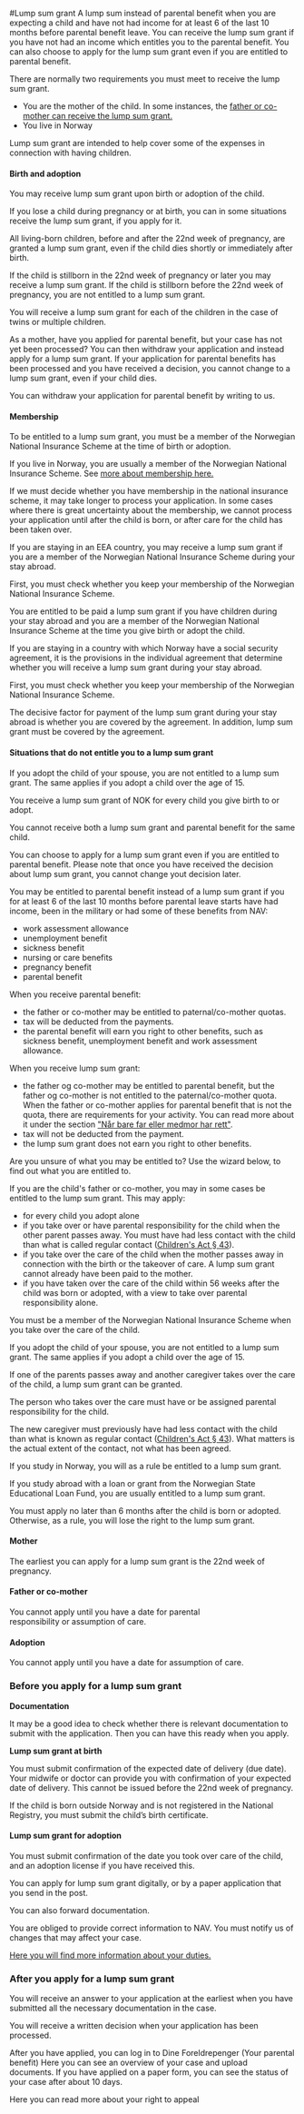 #Lump sum grant
A lump sum instead of parental benefit when you are expecting a child and have not had income for at least 6 of the last 10 months before parental benefit leave.
You can receive the lump sum grant if you have not had an income which entitles you to the parental benefit. You can also choose to apply for the lump sum grant even if you are entitled to parental benefit. 

 There are normally two requirements you must meet to receive the lump sum grant.

 * You are the mother of the child. In some instances, the [father or co-mother can receive the lump sum grant.](/engangsstonad/en#father_co-mother)
* You live in Norway

 Lump sum grant are intended to help cover some of the expenses in connection with having children.

 #### Birth and adoption

 You may receive lump sum grant upon birth or adoption of the child.

 If you lose a child during pregnancy or at birth, you can in some situations receive the lump sum grant, if you apply for it.

 All living-born children, before and after the 22nd week of pregnancy, are granted a lump sum grant, even if the child dies shortly or immediately after birth.

 If the child is stillborn in the 22nd week of pregnancy or later you may receive a lump sum grant. If the child is stillborn before the 22nd week of pregnancy, you are not entitled to a lump sum grant.

 You will receive a lump sum grant for each of the children in the case of twins or multiple children.

 As a mother, have you applied for parental benefit, but your case has not yet been processed? You can then withdraw your application and instead apply for a lump sum grant. If your application for parental benefits has been processed and you have received a decision, you cannot change to a lump sum grant, even if your child dies. 

 You can withdraw your application for parental benefit by writing to us. 

   #### Membership

 To be entitled to a lump sum grant, you must be a member of the Norwegian National Insurance Scheme at the time of birth or adoption.

 If you live in Norway, you are usually a member of the Norwegian National Insurance Scheme. See [more about membership here.](/en/home/rules-and-regulations/membership-of-the-national-insurance-scheme)

 If we must decide whether you have membership in the national insurance scheme, it may take longer to process your application. In some cases where there is great uncertainty about the membership, we cannot process your application until after the child is born, or after care for the child has been taken over.

 If you are staying in an EEA country, you may receive a lump sum grant if you are a member of the Norwegian National Insurance Scheme during your stay abroad.

 First, you must check whether you keep your membership of the Norwegian National Insurance Scheme.

 You are entitled to be paid a lump sum grant if you have children during your stay abroad and you are a member of the Norwegian National Insurance Scheme at the time you give birth or adopt the child.

 If you are staying in a country with which Norway have a social security agreement, it is the provisions in the individual agreement that determine whether you will receive a lump sum grant during your stay abroad.

 First, you must check whether you keep your membership of the Norwegian National Insurance Scheme.

 The decisive factor for payment of the lump sum grant during your stay abroad is whether you are covered by the agreement. In addition, lump sum grant must be covered by the agreement.

 #### Situations that do not entitle you to a lump sum grant

 If you adopt the child of your spouse, you are not entitled to a lump sum grant. The same applies if you adopt a child over the age of 15.

 You receive a lump sum grant of NOK  for every child you give birth to or adopt.

 You cannot receive both a lump sum grant and parental benefit for the same child.

 You can choose to apply for a lump sum grant even if you are entitled to parental benefit. Please note that once you have received the decision about lump sum grant, you cannot change yout decision later.

 You may be entitled to parental benefit instead of a lump sum grant if you for at least 6 of the last 10 months before parental leave starts have had income, been in the military or had some of these benefits from NAV:

 * work assessment allowance
* unemployment benefit
* sickness benefit
* nursing or care benefits
* pregnancy benefit
* parental benefit

 When you receive parental benefit:

 * the father or co-mother may be entitled to paternal/co-mother quotas.
* tax will be deducted from the payments.
* the parental benefit will earn you right to other benefits, such as sickness benefit, unemployment benefit and work assessment allowance.

 When you receive lump sum grant:

 * the father og co-mother may be entitled to parental benefit, but the father og co-mother is not entitled to the paternal/co-mother quota. When the father or co-mother applies for parental benefit that is not the quota, there are requirements for your activity. You can read more about it under the section ["Når bare far eller medmor har rett"](https://www.nav.no/foreldrepenger#hvor-lenge).
* tax will not be deducted from the payment.
* the lump sum grant does not earn you right to other benefits.

 Are you unsure of what you may be entitled to? Use the wizard below, to find out what you are entitled to.

 If you are the child's father or co-mother, you may in some cases be entitled to the lump sum grant. This may apply:

 * for every child you adopt alone
* if you take over or have parental responsibility for the child when the other parent passes away. You must have had less contact with the child than what is called regular contact ([Children's Act § 43](https://lovdata.no/lov/1981-04-08-7)).
* if you take over the care of the child when the mother passes away in connection with the birth or the takeover of care. A lump sum grant cannot already have been paid to the mother.
* if you have taken over the care of the child within 56 weeks after the child was born or adopted, with a view to take over parental responsibility alone.

 You must be a member of the Norwegian National Insurance Scheme when you take over the care of the child.

 If you adopt the child of your spouse, you are not entitled to a lump sum grant. The same applies if you adopt a child over the age of 15.

 If one of the parents passes away and another caregiver takes over the care of the child, a lump sum grant can be granted.

 The person who takes over the care must have or be assigned parental responsibility for the child.

 The new caregiver must previously have had less contact with the child than what is known as regular contact ([Children's Act § 43](https://lovdata.no/lov/1981-04-08-7)). What matters is the actual extent of the contact, not what has been agreed.

 If you study in Norway, you will as a rule be entitled to a lump sum grant. 

 If you study abroad with a loan or grant from the Norwegian State Educational Loan Fund, you are usually entitled to a lump sum grant.

 You must apply no later than 6 months after the child is born or adopted. Otherwise, as a rule, you will lose the right to the lump sum grant.

 #### Mother

 The earliest you can apply for a lump sum grant is the 22nd week of pregnancy.

 #### Father or co-mother

 You cannot apply until you have a date for parental responsibility or assumption of care.

 #### Adoption

 You cannot apply until you have a date for assumption of care.

 ### Before you apply for a lump sum grant

   
 **Documentation**

 It may be a good idea to check whether there is relevant documentation to submit with the application. Then you can have this ready when you apply.

 **Lump sum grant at birth**

 You must submit confirmation of the expected date of delivery (due date). Your midwife or doctor can provide you with confirmation of your expected date of delivery. This cannot be issued before the 22nd week of pregnancy.

 If the child is born outside Norway and is not registered in the National Registry, you must submit the child’s birth certificate.

 #### Lump sum grant for adoption

 You must submit confirmation of the date you took over care of the child, and an adoption license if you have received this.

 You can apply for lump sum grant digitally, or by a paper application that you send in the post.

 You can also forward documentation.

 <p>You are obliged to provide correct information to NAV.&nbsp;You must notify us of changes that may affect your case.&nbsp;</p> <p><a href="content://66b9dde8-5111-4b2e-9415-ba18f898ab5c">Here you will find more information about your duties.</a></p> 

 #### 

 ### After you apply for a lump sum grant

   
 You will receive an answer to your application at the earliest when you have submitted all the necessary documentation in the case. 

 You will receive a written decision when your application has been processed.

 After you have applied, you can log in to Dine Foreldrepenger (Your parental benefit) Here you can see an overview of your case and upload documents. If you have applied on a paper form, you can see the status of your case after about 10 days.

  Here you can read more about your right to appeal

  